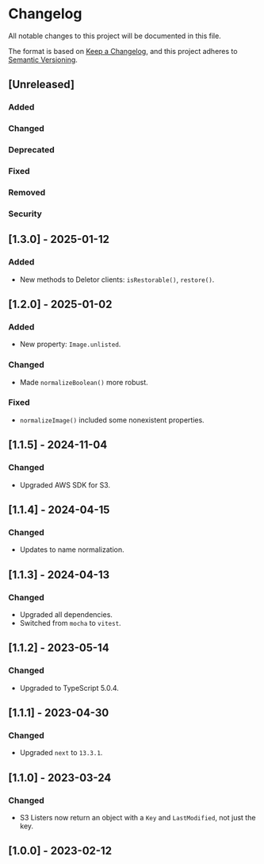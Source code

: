 # Changelog

All notable changes to this project will be documented in this file.

The format is based on [Keep a Changelog](https://keepachangelog.com/en/1.0.0/),
and this project adheres to [Semantic Versioning](https://semver.org/spec/v2.0.0.html).

## [Unreleased]

### Added

### Changed

### Deprecated

### Fixed

### Removed

### Security

## [1.3.0] - 2025-01-12

### Added

- New methods to Deletor clients: `isRestorable()`, `restore()`.

## [1.2.0] - 2025-01-02

### Added

- New property: `Image.unlisted`.

### Changed

- Made `normalizeBoolean()` more robust.

### Fixed

- `normalizeImage()` included some nonexistent properties.

## [1.1.5] - 2024-11-04

### Changed

- Upgraded AWS SDK for S3.

## [1.1.4] - 2024-04-15

### Changed

- Updates to name normalization.

## [1.1.3] - 2024-04-13

### Changed

- Upgraded all dependencies.
- Switched from `mocha` to `vitest`.

## [1.1.2] - 2023-05-14

### Changed

- Upgraded to TypeScript 5.0.4.

## [1.1.1] - 2023-04-30

### Changed

- Upgraded `next` to `13.3.1`.

## [1.1.0] - 2023-03-24

### Changed

- S3 Listers now return an object with a `Key` and `LastModified`, not just the key.

## [1.0.0] - 2023-02-12
